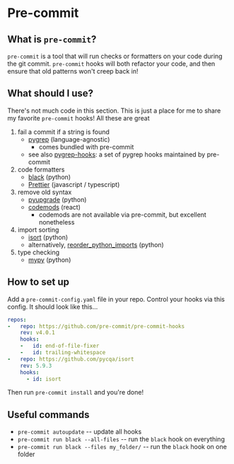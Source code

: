 # Pre-commit

## What is `pre-commit`?

`pre-commit` is a tool that will run checks or formatters on your code during the git commit. `pre-commit` hooks will both refactor your code, and then ensure that old patterns won't creep back in!

## What should I use?

There's not much code in this section. This is just a place for me to share my favorite `pre-commit` hooks! All these are great

1. fail a commit if a string is found
    - [pygrep](https://pre-commit.com/#pygrep) (language-agnostic)
        - comes bundled with pre-commit
    - see also [pygrep-hooks](https://github.com/pre-commit/pygrep-hooks): a set of pygrep hooks maintained by pre-commit
2. code formatters
    - [black](https://github.com/psf/black) (python)
    - [Prettier](https://prettier.io/) (javascript / typescript)
3. remove old syntax
    - [pyupgrade](https://github.com/asottile/pyupgrade/) (python)
    - [codemods](https://github.com/reactjs/react-codemod/) (react)
        - codemods are not available via pre-commit, but excellent nonetheless
4. import sorting
    - [isort](https://github.com/PyCQA/isort) (python)
    - alternatively, [reorder_python_imports](https://github.com/asottile/reorder_python_imports) (python)
5. type checking
    - [mypy](https://github.com/python/mypy/) (python)

## How to set up

Add a `pre-commit-config.yaml` file in your repo. Control your hooks via this config. It should look like this...

```yaml
repos:
-   repo: https://github.com/pre-commit/pre-commit-hooks
    rev: v4.0.1
    hooks:
    -   id: end-of-file-fixer
    -   id: trailing-whitespace
-   repo: https://github.com/pycqa/isort
    rev: 5.9.3
    hooks:
      - id: isort
```

Then run `pre-commit install` and you're done!

## Useful commands

- `pre-commit autoupdate` -- update all hooks
- `pre-commit run black --all-files` -- run the `black` hook on everything
- `pre-commit run black --files my_folder/` -- run the `black` hook on one folder
